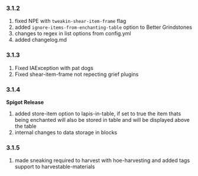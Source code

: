 ### 3.1.2
1) fixed NPE with `tweakin-shear-item-frame` flag
2) added `ignore-items-from-enchanting-table` option to Better Grindstones
3) changes to regex in list options from config.yml
4) added changelog.md
### 3.1.3
1) Fixed IAException with pat dogs
2) Fixed shear-item-frame not repecting grief plugins
### 3.1.4
**Spigot Release**
1) added store-item option to lapis-in-table, if set to true the item thats being enchanted will also be stored in table and will be displayed above the table
2) internal changes to data storage in blocks
### 3.1.5
1) made sneaking required to harvest with hoe-harvesting and added tags support to harvestable-materials